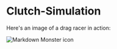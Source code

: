 # Clutch-Simulation
 
Here's an image of a drag racer in action:


<img src="shots/simulator_screen.png"
     alt="Markdown Monster icon"
     style="float: left; margin-right: 10px;" />
